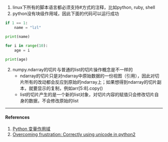 

1. linux下所有的脚本语言都必须支持#方式的注释，比如python, ruby, shell
2. python没有块级作用域，因此下面的代码可以运行成功

```python
if 1 == 1:
    name = "lzl"

print(name)

for i in range(10):
    age = i
 
print(age)
```

2. numpy.ndarray的切片与普通的list的切片操作概念是不一样的
   - ndarray的切片只是对ndarray中原始数据的一份视图（引用），因此对切片所有的改动都会反应到原始的ndarray上；如果想得到ndarray的切片副本，就要显示的复制，例如arr[5:8].copy()
   - list的切片产生的是一个新的list对象，对切片内容的赋值只会修改切片自身的数据，不会修改原始的list



----

#### References

1. [Python 变量作用域](https://blog.csdn.net/cc7756789w/article/details/46635383)
2. [Overcoming frustration: Correctly using unicode in python2](https://pythonhosted.org/kitchen/unicode-frustrations.html)